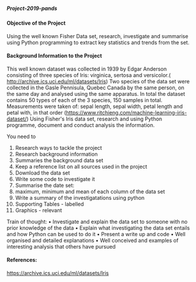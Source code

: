 ##### Project-2019-pands

#### Objective of the Project
Using the well known Fisher Data set, research, investigate and summarise using Python programming to extract key statistics and trends from the set. 

#### Background Information to the Project
This well known dataset was collected in 1939 by Edgar Anderson consisting of three species of Iris: virginica, sertosa and versicolor.( http://archive.ics.uci.edu/ml/datasets/Iris) Two species of the data set were collected in the Gasle Pennisula, Quebec Canada by the same person, on the same day and analysed using the same apparatus. In total the dataset contains 50 types of each of the 3 species, 150 samples in total. Measurements were taken of: sepal length, sepal width, petal length and petal with, in that order (https://www.ritchieng.com/machine-learning-iris-dataset/)
Using Fisher's Iris data set, research and using Python programme, document and conduct analysis the information. 

You need to 
1.	Research ways to tackle the project
2.	Research background information
3.	Summaries the background data set
4.	Keep a reference list on all sources used in the project
5.	Download the data set
6.	Write some code to investigate it
7.	Summarise the date set: 
8.	maximum, minimum and mean of each column of the data set
9.	Write a summary of the investigatations using python
10.	Supporting Tables - labelled
11.	Graphics  - relevant

Train of thought: 
•	Investigate and explain the data set to someone with no prior knowledge of the data
•	Explain what investigating the data set entails and how Python can be used to do it
•	Present a write up and code
•	Well organised and detailed explanations
•	Well conceived and examples of interesting analysis that others have pursued



#### References: 
https://archive.ics.uci.edu/ml/datasets/Iris
